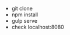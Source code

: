 <ul>
    <li>git clone</li>
    <li>npm install</li>
    <li>gulp serve</li>
    <li>check localhost:8080</li>
</ul>